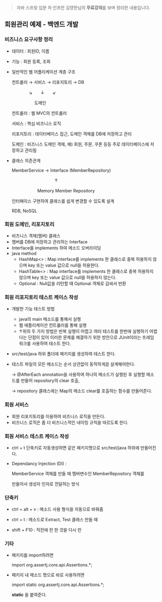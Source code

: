 > 자바 스프링 입문 차 인프런 김영한님의 **무료강의**를 보며 정리한 내용입니다.



## 회원관리 예제 - 백엔드 개발



### 비즈니스 요구사항 정리

- 데이터 : 회원ID, 이름

- 기능 : 회원 등록, 조회

- 일반적인 웹 어플리케이션 계층 구조

  컨트롤러 → 서비스 → 리포지토리 → DB

  　　　　↘　　↓　　↙

  　　　　　  도메인

  컨트롤러 : 웹 MVC의 컨트롤러

  서비스 : 핵심 비즈니스 로직

  리포지토리 : 데이터베이스 접근, 도메인 객체를 DB에 저장하고 관리

  도메인 : 비즈니스 도메인 객체, 예) 회원, 주문, 쿠폰 등등 주로 데이터베이스에 저장하고 관리됨

- 클래스 의존관계

  MemberService → Interface (MemberRepository)

  　　　　　　　　　　↑

  　　　　　　Memory Member Repository

  인터페이스 구현하여 클래스를 쉽게 변경할 수 있도록 설계

  RDB, NoSQL





### 회원 도메인, 리포지토리

- 비즈니스 객체(멤버) 클래스
- 멤버를 DB에 저장하고 관리하는 Interface
- Interface를 implements 하여 메소드 오버라이딩
- java method
  - HashMap<> : Map interface를 implements 한 클래스로 중복 허용하지 않으며 key 또는 value 값으로 null을 허용한다.
  - HashTable<> : Map interface를 implements 한 클래스로 중복 허용하지 않으며 key 또는 value 값으로 null을 허용하지 않는다.
  - Optional : Null값을 리턴할 때 Optional 객체로 감싸서 반환



### 회원 리포지토리 테스트 케이스 작성

- 개발한 기능 테스트 방법

  - java의 main 메소드를 통해서 실행
  - 웹 애플리케이션 컨트롤러를 통해 실행
  - ↑위의 두 가지 방법은 반복 실행이 어렵고 여러 테스트를 한번에 실행하기 어렵다는 단점이 있어 이러한 문제를 해결하기 위한 방안으로 JUnit이라는 프레임워크를 사용하여 테스트 한다.

- src/test/java 하위 폴더에 패키지를 생성하여 테스트 한다.

- 테스트 파일의 모든 메소드는 순서 상관없이 동작하게끔 설계해야한다.

  -> @AfterEach annotation을 사용하여 하나의 메소드가 실행된 후 실행할 메소드를 만들어 repository의 clear 호출,

  -> repository 클래스에는 Map의 메소드 clear를 호출하는 함수를 만들어준다.





### 회원 서비스

- 회원 리포지토리를 이용하여 비즈니스 로직을 만든다.
- 비즈니스 로직은 좀 더 비즈니스적인 네이밍 규칙을 따르도록 한다.





### 회원 서비스 테스트 케이스 작성

- ctrl + t 단축키로 자동생성하면 같은 패키지명으로 src/test/java 하위에 만들어진다.

- Dependancy Injection (DI) :

  MemberService 객체를 만들 때 멤버변수인 MemberRepository 객체를

  만들어서 생성자 인자로 전달하는 방식





### 단축키

- ctrl + alt + v : 메소드 사용 형식을 자동으로 바꿔줌
- ctrl + t : 메소드로 Extract, Test 클래스 만들 때

- shift + F10 : 직전에 런 한 것을 다시 런



### 기타

- 패키지를 import하려면

  import org.assertj.core.api.Assertions.*;

- 패키지 내 메소드 명으로 바로 사용하려면

  import static org.assertj.core.api.Assertions.*;

  **static** 을 붙여준다.

